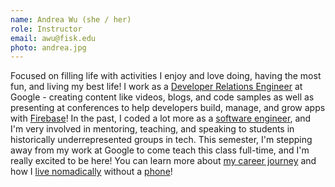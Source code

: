 ```yaml
---
name: Andrea Wu (she / her)
role: Instructor
email: awu@fisk.edu
photo: andrea.jpg
---
```


Focused on filling life with activities I enjoy and love doing, having the most fun, and living my best life! I work as a [Developer Relations Engineer](tinyurl.com/whatsdre) at Google - creating content like videos, blogs, and code samples as well as presenting at conferences to help developers build, manage, and grow apps with [Firebase](firebase.google.com)! In the past, I coded a lot more as a [software engineer](https://medium.com/@careermentor/whats-a-day-to-day-of-a-software-engineer-like-92d30ab79a30), and I'm very involved in mentoring, teaching, and speaking to students in historically underrepresented groups in tech. This semester, I'm stepping away from my work at Google to come teach this class full-time, and I'm really excited to be here! You can learn more about [my career journey](https://medium.com/@andreacareer/my-career-journey-adfd377781e0) and how I [live nomadically](http://tinyurl.com/nomadqa) without a [phone](http://tinyurl.com/myphonestory)!
